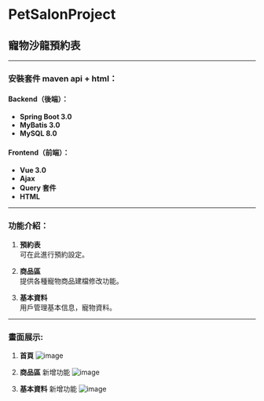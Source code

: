 
# PetSalonProject

## 寵物沙龍預約表

---

### 安裝套件 maven api + html：

#### Backend（後端）：
- **Spring Boot 3.0**  
- **MyBatis 3.0**  
- **MySQL 8.0**  

#### Frontend（前端）：
- **Vue 3.0**  
- **Ajax**  
- **Query 套件**  
- **HTML**  

---

### 功能介紹：

1. **預約表**  
   可在此進行預約設定。

2. **商品區**  
   提供各種寵物商品建檔修改功能。

3. **基本資料**  
   用戶管理基本信息，寵物資料。


---

###  畫面展示:
1. **首頁**
![image](https://github.com/user-attachments/assets/7c1ee683-dfac-44e2-90d1-65a2403bb117)

2. **商品區**  新增功能
![image](https://github.com/user-attachments/assets/7faae9b0-65d2-4c19-8ff7-078c84c41f7e)


3. **基本資料**  新增功能
![image](https://github.com/user-attachments/assets/39d1781c-4680-4ff0-8f3a-0080aea678f2)


